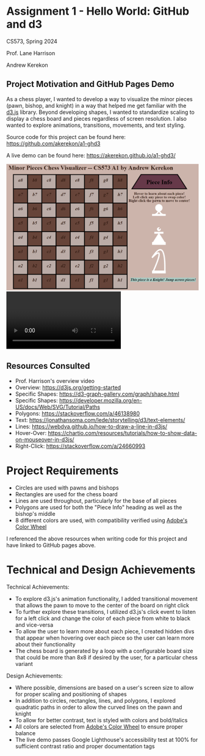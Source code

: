 Assignment 1 - Hello World: GitHub and d3  
===
CS573, Spring 2024

Prof. Lane Harrison

Andrew Kerekon

Project Motivation and GitHub Pages Demo
---
As a chess player, I wanted to develop a way to visualize the minor pieces (pawn, bishop, and knight) in a way that helped me get familiar with the [d3.js](https://d3js.org/) library. Beyond developing shapes, I wanted to standardize scaling to display a chess board and pieces regardless of screen resolution. I also wanted to explore animations, transitions, movements, and text styling.

Source code for this project can be found here: https://github.com/akerekon/a1-ghd3

A live demo can be found here: https://akerekon.github.io/a1-ghd3/

![Chess Visualizer Image](./ChessVisualizer.png)
![Chess Visualizer Video](./ChessVisualizerVideo.mp4)

Resources Consulted
---
- Prof. Harrison's overview video
- Overview: https://d3js.org/getting-started
- Specific Shapes: https://d3-graph-gallery.com/graph/shape.html
- Specific Shapes: https://developer.mozilla.org/en-US/docs/Web/SVG/Tutorial/Paths
- Polygons: https://stackoverflow.com/a/46138980 
- Text: https://jonathansoma.com/lede/storytelling/d3/text-elements/
- Lines: https://webdva.github.io/how-to-draw-a-line-in-d3js/
- Hover-Over: https://chartio.com/resources/tutorials/how-to-show-data-on-mouseover-in-d3js/
- Right-Click: https://stackoverflow.com/a/24660993

Project Requirements
===
- Circles are used with pawns and bishops
- Rectangles are used for the chess board
- Lines are used throughout, particularly for the base of all pieces
- Polygons are used for both the "Piece Info" heading as well as the bishop's middle
- 8 different colors are used, with compatibility verified using [Adobe's Color Wheel](https://color.adobe.com/create/color-wheel)

I referenced the above resources when writing code for this project and have linked to GitHub pages above.

Technical and Design Achievements
===
Technical Achievements:
- To explore d3.js's animation functionality, I added transitional movement that allows the pawn to move to the center of the board on right click
- To further explore these transitions, I utilized d3.js's click event to listen for a left click and change the color of each piece from white to black and vice-versa 
- To allow the user to learn more about each piece, I created hidden divs that appear when hovering over each piece so the user can learn more about their functionality
- The chess board is generated by a loop with a configurable board size that could be more than 8x8 if desired by the user, for a particular chess variant

Design Achievements:
- Where possible, dimensions are based on a user's screen size to allow for proper scaling and positioning of shapes
- In addition to circles, rectangles, lines, and polygons, I explored quadratic paths in order to allow the curved lines on the pawn and knight
- To allow for better contrast, text is styled with colors and bold/italics
- All colors are selected from [Adobe's Color Wheel](https://color.adobe.com/create/color-wheel) to ensure proper balance
- The live demo passes Google Lighthouse's accessibility test at 100% for sufficient contrast ratio and proper documentation tags



